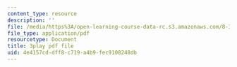 ```yaml
---
content_type: resource
description: ''
file: /media/https%3A/open-learning-course-data-rc.s3.amazonaws.com/8-334-statistical-mechanics-ii-statistical-physics-of-fields-spring-2014/4e4157cddff8c719a4b9fec9108248db_H44LyNdIi5E.pdf
file_type: application/pdf
resourcetype: Document
title: 3play pdf file
uid: 4e4157cd-dff8-c719-a4b9-fec9108248db
---
```

